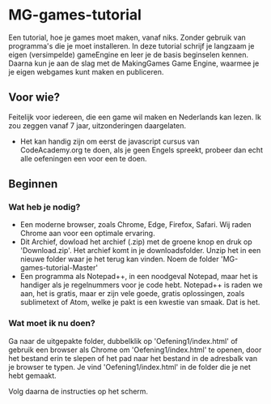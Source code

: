 # MG-games-tutorial
Een tutorial, hoe je games moet maken, vanaf niks. Zonder gebruik van programma's die je moet installeren. 
In deze tutorial schrijf je langzaam je eigen (versimpelde) gameEngine en leer je de basis beginselen kennen.
Daarna kun je aan de slag met de MakingGames Game Engine, waarmee je je eigen webgames kunt maken en publiceren.

## Voor wie?
Feitelijk voor iedereen, die een game wil maken en Nederlands kan lezen. Ik zou zeggen vanaf 7 jaar, uitzonderingen daargelaten.
 - Het kan handig zijn om eerst de javascript cursus van CodeAcademy.org te doen, als je geen Engels spreekt, probeer dan echt alle oefeningen een voor een te doen.

## Beginnen

### Wat heb je nodig?
 - Een moderne browser, zoals Chrome, Edge, Firefox, Safari. Wij raden Chrome aan voor een optimale ervaring.
 - Dit Archief, dowload het archief (.zip) met de groene knop en druk op 'Download.zip'. Het archief komt in je downloadsfolder. Unzip het in een nieuwe folder waar je het terug kan vinden. Noem de folder 'MG-games-tutorial-Master'
 - Een programma als Notepad++, in een noodgeval Notepad, maar het is handiger als je regelnummers voor je code hebt.
   Notepad++ is raden we aan, het is gratis, maar er zijn vele goede, gratis oplossingen, 
   zoals sublimetext of Atom, welke je pakt is een kwestie van smaak.
 Dat is het.
 
### Wat moet ik nu doen?
Ga naar de uitgepakte folder, dubbelklik op 'Oefening1/index.html' of gebruik een browser als Chrome om 'Oefening1/index.html' te openen, door het bestand erin te slepen of het pad naar het bestand in de adresbalk van je browser te typen. 
Je vind 'Oefening1/index.html' in de folder die je net hebt gemaakt.

Volg daarna de instructies op het scherm.
